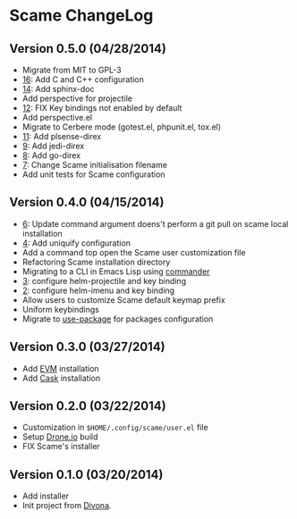 # Scame ChangeLog

## Version 0.5.0 (04/28/2014)

- Migrate from MIT to GPL-3
- [16](https://github.com/nlamirault/scame): Add C and C++ configuration
- [14](https://github.com/nlamirault/scame): Add sphinx-doc
- Add perspective for projectile
- [12](https://github.com/nlamirault/scame): FIX Key bindings not enabled by default
- Add perspective.el
- Migrate to Cerbere mode (gotest.el, phpunit.el, tox.el)
- [11](https://github.com/nlamirault/scame): Add plsense-direx
- [9](https://github.com/nlamirault/scame): Add jedi-direx
- [8](https://github.com/nlamirault/scame): Add go-direx
- [7](https://github.com/nlamirault/scame): Change Scame initialisation filename
- Add unit tests for Scame configuration

## Version 0.4.0 (04/15/2014)

- [6](https://github.com/nlamirault/scame): Update command argument doens't perform a git pull on scame local installation
- [4](https://github.com/nlamirault/scame): Add uniquify configuration
- Add a command top open the Scame user customization file
- Refactoring Scame installation directory
- Migrating to a CLI in Emacs Lisp using [commander](https://github.com/rejeep/commander.el)
- [3](https://github.com/nlamirault/scame): configure helm-projectile and key binding
- [2](https://github.com/nlamirault/scame): configure helm-imenu and key binding
- Allow users to customize Scame default keymap prefix
- Uniform keybindings
- Migrate to [use-package](https://github.com/jwiegley/use-package) for packages configuration

## Version 0.3.0 (03/27/2014)

- Add [EVM](https://github.com/rejeep/evm) installation
- Add [Cask](https://github.com/cask/cask) installation

## Version 0.2.0 (03/22/2014)

- Customization in ``$HOME/.config/scame/user.el`` file
- Setup [Drone.io](https://drone.io) build
- FIX Scame's installer

## Version 0.1.0 (03/20/2014)

- Add installer
- Init project from [Divona](https://github.com/nlamirault/divona).
